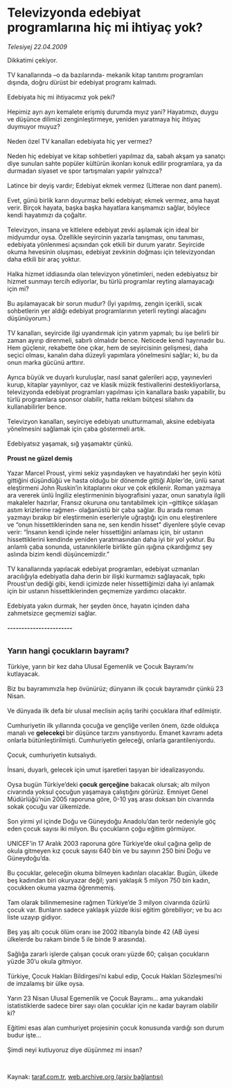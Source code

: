 # Televizyonda edebiyat programlarına hiç mi ihtiyaç yok?

*Telesiyej 22.04.2009*

<div class="taraf_structure_2col_1zq">
<div class="margen_n">



 <p>Dikkatimi çekiyor. <br/><br/>TV kanallarında –o da bazılarında- mekanik kitap tanıtımı programları dışında, doğru dürüst bir edebiyat programı kalmadı. <br/><br/>Edebiyata hiç mi ihtiyacımız yok peki? <br/><br/>Hepimiz ayrı ayrı kemalete erişmiş durumda mıyız yani? Hayatımızı, duygu ve düşünce dilimizi zenginleştirmeye, yeniden yaratmaya hiç ihtiyaç duymuyor muyuz? <br/><br/>Neden özel TV kanalları edebiyata hiç yer vermez? <br/><br/>Neden hiç edebiyat ve kitap sohbetleri yapılmaz da, sabah akşam ya sanatçı diye sunulan sahte popüler kültürün ikonları konuk edilir programlara, ya da durmadan siyaset ve spor tartışmaları yapılır yalnızca? <br/><br/>Latince bir deyiş vardır; Edebiyat ekmek vermez (Litterae non dant panem). <br/><br/>Evet, günü birlik karın doyurmaz belki edebiyat; ekmek vermez, ama hayat verir. Birçok hayata, başka başka hayatlara karışmamızı sağlar, böylece kendi hayatımızı da çoğaltır. <br/><br/>Televizyon, insana ve kitlelere edebiyat zevki aşılamak için ideal bir midyumdur oysa. Özellikle seyircinin yazarla tanışması, onu tanıması, edebiyata yönlenmesi açısından çok etkili bir durum yaratır. Seyircide okuma hevesinin oluşması, edebiyat zevkinin doğması için televizyondan daha etkili bir araç yoktur. <br/><br/>Halka hizmet iddiasında olan televizyon yönetimleri, neden edebiyatsız bir hizmet sunmayı tercih ediyorlar, bu türlü programlar reyting alamayacağı için mi? <br/><br/>Bu aşılamayacak bir sorun mudur? (İyi yapılmış, zengin içerikli, sıcak sohbetlerin yer aldığı edebiyat programlarının yeterli reytingi alacağını düşünüyorum.) <br/><br/>TV kanalları, seyircide ilgi uyandırmak için yatırım yapmalı; bu işe belirli bir zaman ayırıp direnmeli, sabırlı olmalıdır bence. Neticede kendi hayrınadır bu. Hem güçlenir, rekabette öne çıkar, hem de seyircisinin gelişmesi, daha seçici olması, kanalın daha düzeyli yapımlara yönelmesini sağlar; ki, bu da onun marka gücünü arttırır. <br/><br/>Ayrıca büyük ve duyarlı kuruluşlar, nasıl sanat galerileri açıp, yayınevleri kurup, kitaplar yayınlıyor, caz ve klasik müzik festivallerini destekliyorlarsa, televizyonda edebiyat programları yapılması için kanallara baskı yapabilir, bu türlü programlara sponsor olabilir, hatta reklam bütçesi silahını da kullanabilirler bence. <br/><br/>Televizyon kanalları, seyirciye edebiyatı unutturmamalı, aksine edebiyata yönelmesini sağlamak için çaba göstermeli artık. <br/><br/>Edebiyatsız yaşamak, sığ yaşamaktır çünkü.<b> <br/><br/>Proust ne güzel demiş</b> <br/><br/>Yazar Marcel Proust, yirmi sekiz yaşındayken ve hayatındaki her şeyin kötü gittiğini düşündüğü ve hasta olduğu bir dönemde gittiği Alpler’de, ünlü sanat eleştirmeni John Ruskin’in kitaplarını okur ve çok etkilenir. Roman yazmaya ara vererek ünlü İngiliz eleştirmeninin biyografisini yazar, onun sanatıyla ilgili makaleler hazırlar, Fransız okuruna onu tanıtabilmek için –gittikçe sıklaşan astım krizlerine rağmen- olağanüstü bir çaba sağlar. Bu arada roman yazmayı bırakıp bir eleştirmenin eserleriyle uğraştığı için onu eleştirenlere ve “onun hissettiklerinden sana ne, sen kendin hisset” diyenlere şöyle cevap verir: “İnsanın kendi içinde neler hissettiğini anlaması için, bir ustanın hissettiklerini kendinde yeniden yaratmasından daha iyi bir yol yoktur. Bu anlamlı çaba sonunda, ustanınkilerle birlikte gün ışığına çıkardığımız şey aslında bizim kendi düşüncemizdir.” <br/><br/>TV kanallarında yapılacak edebiyat programları, edebiyat uzmanları aracılığıyla edebiyatla daha derin bir ilişki kurmamızı sağlayacak, tıpkı Proust’un dediği gibi, kendi içimizde neler hissettiğimizi daha iyi anlamak için bir ustanın hissettiklerinden geçmemize yardımcı olacaktır. <br/><br/>Edebiyata yakın durmak, her şeyden önce, hayatın içinden daha zahmetsizce geçmemizi sağlar.<b> <br/><br/>-----------------------</b> <br/><br/><br/><font size="4"><strong>Yarın hangi çocukların bayramı?</strong></font> <br/><br/>Türkiye, yarın bir kez daha Ulusal Egemenlik ve Çocuk Bayramı’nı kutlayacak. <br/><br/>Biz bu bayramımızla hep övünürüz; dünyanın ilk çocuk bayramıdır çünkü 23 Nisan. <br/><br/>Ve dünyada ilk defa bir ulusal meclisin açılış tarihi çocuklara ithaf edilmiştir. <br/><br/>Cumhuriyetin ilk yıllarında çocuğa ve gençliğe verilen önem, özde oldukça manalı ve <b>gelecekçi </b>bir düşünce tarzını yansıtıyordu. Emanet kavramı adeta onlarla bütünleştirilmişti. Cumhuriyetin geleceği, onlarla garantileniyordu. <br/><br/>Çocuk, cumhuriyetin kutsalıydı. <br/><br/>İnsani, duyarlı, gelecek için umut işaretleri taşıyan bir idealizasyondu. <br/><br/>Oysa bugün Türkiye’deki <b>çocuk gerçeğine</b> bakacak olursak; altı milyon civarında yoksul çocuğun yaşamaya çalıştığını görürüz. Emniyet Genel Müdürlüğü’nün 2005 raporuna göre, 0-10 yaş arası doksan bin civarında sokak çocuğu var ülkemizde. <br/><br/>Son yirmi yıl içinde Doğu ve Güneydoğu Anadolu’dan terör nedeniyle göç eden çocuk sayısı iki milyon. Bu çocukların çoğu eğitim görmüyor. <br/><br/>UNICEF’in 17 Aralık 2003 raporuna göre Türkiye’de okul çağına gelip de okula gitmeyen kız çocuk sayısı 640 bin ve bu sayının 250 bini Doğu ve Güneydoğu’da. <br/><br/>Bu çocuklar, geleceğin okuma bilmeyen kadınları olacaklar. Bugün, ülkede beş kadından biri okuryazar değil; yani yaklaşık 5 milyon 750 bin kadın, çocukken okuma yazma öğrenmemiş. <br/><br/>Tam olarak bilinmemesine rağmen Türkiye’de 3 milyon civarında özürlü çocuk var. Bunların sadece yaklaşık yüzde ikisi eğitim görebiliyor; ve bu acı liste uzayıp gidiyor. <br/><br/>Beş yaş altı çocuk ölüm oranı ise 2002 itibarıyla binde 42 (AB üyesi ülkelerde bu rakam binde 5 ile binde 9 arasında). <br/><br/>Sağlığa zararlı işlerde çalışan çocuk oranı yüzde 60; çalışan çocukların yüzde 30’u okula gitmiyor. <br/><br/>Türkiye, Çocuk Hakları Bildirgesi’ni kabul edip, Çocuk Hakları Sözleşmesi’ni de imzalamış bir ülke oysa. <br/><br/>Yarın 23 Nisan Ulusal Egemenlik ve Çocuk Bayramı... ama yukarıdaki istatistiklerde sadece birer sayı olan çocuklar için ne kadar bayram olabilir ki? <br/><br/>Eğitimi esas alan cumhuriyet projesinin çocuk konusunda vardığı son durum budur işte... <br/><br/>Şimdi neyi kutluyoruz diye düşünmez mi insan? </p>

<br/>


<div id="taraf_not">
</div>

</div>


</div>

Kaynak: [taraf.com.tr](http://www.taraf.com.tr:80/makale/5164.htm), [web.archive.org (arşiv bağlantısı)](http://web.archive.org/web/20090503170250/http://www.taraf.com.tr:80/makale/5164.htm)
